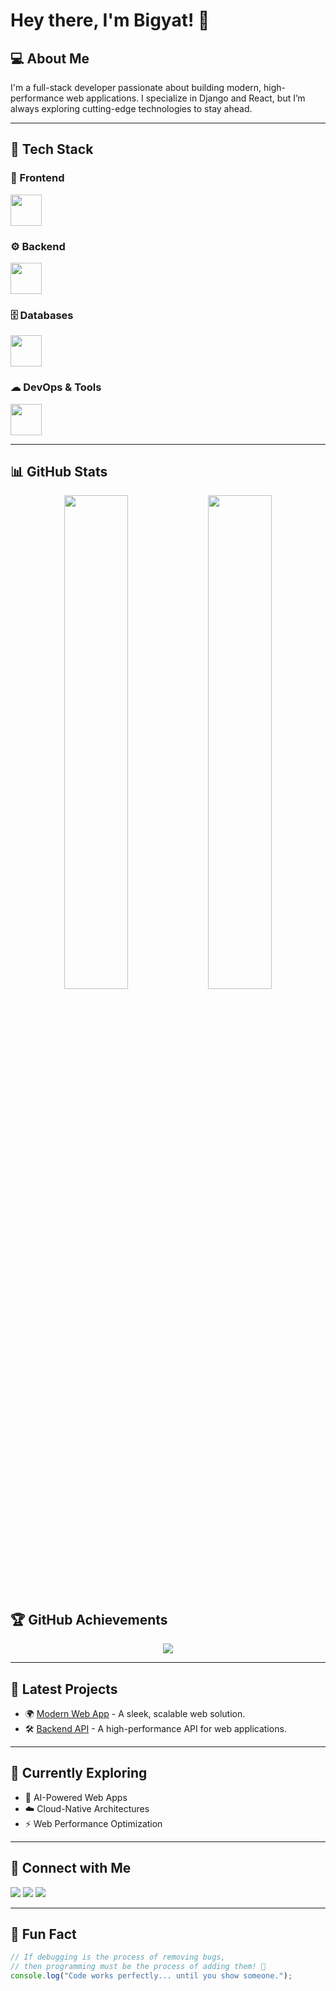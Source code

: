 # Hey there, I'm Bigyat! 🚀

## 💻 About Me
I'm a full-stack developer passionate about building modern, high-performance web applications. I specialize in Django and React, but I’m always exploring cutting-edge technologies to stay ahead.

---
## 🚀 Tech Stack

### 🎨 Frontend
<p align="left">
  <img src="https://skillicons.dev/icons?i=html,css,js,react,vue,tailwind" height="50"/>
</p>

### ⚙ Backend
<p align="left">
  <img src="https://skillicons.dev/icons?i=django,nodejs,express" height="50"/>
</p>

### 🗄 Databases
<p align="left">
  <img src="https://skillicons.dev/icons?i=mysql,sqlite" height="50"/>
</p>

### ☁ DevOps & Tools
<p align="left">
  <img src="https://skillicons.dev/icons?i=git,github,linux" height="50"/>
</p>

---
## 📊 GitHub Stats
<div align="center">
  <img src="https://github-readme-stats.vercel.app/api?username=Bigyat&show_icons=true&theme=radical&cache_seconds=1800" width="45%" />
  <img src="https://github-readme-streak-stats.herokuapp.com/?user=Bigyat&theme=radical&cache_seconds=1800" width="45%" />
</div>

## 🏆 GitHub Achievements
<p align="center">
  <img src="https://github-profile-trophy.vercel.app/?username=Bigyat&theme=dracula&margin-w=10&row=1&column=6" />
</p>

---
## 🚀 Latest Projects
- 🌍 [Modern Web App](https://github.com/Bigyat/modern-web-app) - A sleek, scalable web solution.
- 🛠 [Backend API](https://github.com/Bigyat/backend-api) - A high-performance API for web applications.

---
## 🌱 Currently Exploring
- 🤖 AI-Powered Web Apps
- ☁️ Cloud-Native Architectures
- ⚡ Web Performance Optimization

---
## 📡 Connect with Me
<p align="left">
  <a href="https://www.linkedin.com/in/bigyat-thapa-174675302/" target="_blank"><img src="https://img.shields.io/badge/LinkedIn-0A66C2?style=for-the-badge&logo=linkedin&logoColor=white" /></a>
  <a href="https://www.facebook.com/profile.php?id=100087339793821" target="_blank"><img src="https://img.shields.io/badge/Facebook-1877F2?style=for-the-badge&logo=facebook&logoColor=white" /></a>
  <a href="https://www.instagram.com/thapaa_bigyat/" target="_blank"><img src="https://img.shields.io/badge/Instagram-E4405F?style=for-the-badge&logo=instagram&logoColor=white" /></a>
  
</p>

---
## 🤣 Fun Fact
```js
// If debugging is the process of removing bugs,
// then programming must be the process of adding them! 🐞
console.log("Code works perfectly... until you show someone.");
```
